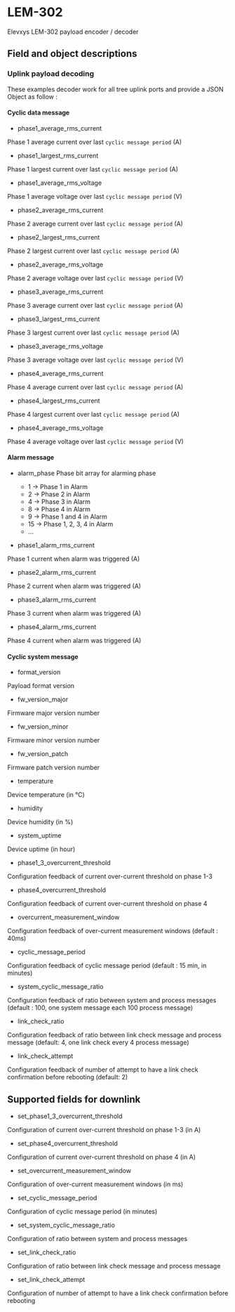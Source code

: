 # LEM-302

Elevxys LEM-302 payload encoder / decoder

## Field and object descriptions
### Uplink payload decoding
These examples decoder work for all tree uplink ports and provide a JSON Object as follow :
#### Cyclic data message
- phase1_average_rms_current

Phase 1 average current over last `cyclic message period` (A)
- phase1_largest_rms_current

Phase 1 largest current over last `cyclic message period` (A)
- phase1_average_rms_voltage

Phase 1 average voltage over last `cyclic message period` (V)
- phase2_average_rms_current

Phase 2 average current over last `cyclic message period` (A)
- phase2_largest_rms_current

Phase 2 largest current over last `cyclic message period` (A)
- phase2_average_rms_voltage

Phase 2 average voltage over last `cyclic message period` (V)
- phase3_average_rms_current

Phase 3 average current over last `cyclic message period` (A)
- phase3_largest_rms_current

Phase 3 largest current over last `cyclic message period` (A)
- phase3_average_rms_voltage

Phase 3 average voltage over last `cyclic message period` (V)
- phase4_average_rms_current

Phase 4 average current over last `cyclic message period` (A)
- phase4_largest_rms_current

Phase 4 largest current over last `cyclic message period` (A)
- phase4_average_rms_voltage

Phase 4 average voltage over last `cyclic message period` (V)

#### Alarm message
- alarm_phase
Phase bit array for alarming phase
  - 1 -> Phase 1 in Alarm
  - 2 -> Phase 2 in Alarm
  - 4 -> Phase 3 in Alarm
  - 8 -> Phase 4 in Alarm
  - 9 -> Phase 1 and 4 in Alarm
  - 15 -> Phase 1, 2, 3, 4 in Alarm 
  - ...

- phase1_alarm_rms_current

Phase 1 current when alarm was triggered (A)
- phase2_alarm_rms_current

Phase 2 current when alarm was triggered (A)
- phase3_alarm_rms_current

Phase 3 current when alarm was triggered (A)
- phase4_alarm_rms_current

Phase 4 current when alarm was triggered (A)

#### Cyclic system message
- format_version

Payload format version
- fw_version_major

Firmware major version number
- fw_version_minor

Firmware minor version number
- fw_version_patch

Firmware patch version number
- temperature

Device temperature (in °C)
- humidity

Device humidity (in %)
- system_uptime 

Device uptime (in hour)
- phase1_3_overcurrent_threshold

Configuration feedback of current over-current threshold on phase 1-3
- phase4_overcurrent_threshold

Configuration feedback of current over-current threshold on phase 4
- overcurrent_measurement_window

Configuration feedback of over-current measurement windows (default : 40ms)
- cyclic_message_period

Configuration feedback of cyclic message period (default : 15 min, in minutes)
- system_cyclic_message_ratio

Configuration feedback of ratio between system and process messages (default : 100, one system message each 100 process message)
- link_check_ratio

Configuration feedback of ratio between link check message and process message (default: 4, one link check every 4 process message)
- link_check_attempt

Configuration feedback of number of attempt to have a link check confirmation before rebooting (default: 2)

## Supported fields for downlink
- set_phase1_3_overcurrent_threshold

Configuration of current over-current threshold on phase 1-3 (in A)
- set_phase4_overcurrent_threshold

Configuration of current over-current threshold on phase 4 (in A)
- set_overcurrent_measurement_window

Configuration of over-current measurement windows (in ms)
- set_cyclic_message_period

Configuration of cyclic message period (in minutes)
- set_system_cyclic_message_ratio

Configuration of ratio between system and process messages
- set_link_check_ratio

Configuration of ratio between link check message and process message
- set_link_check_attempt

Configuration of number of attempt to have a link check confirmation before rebooting

